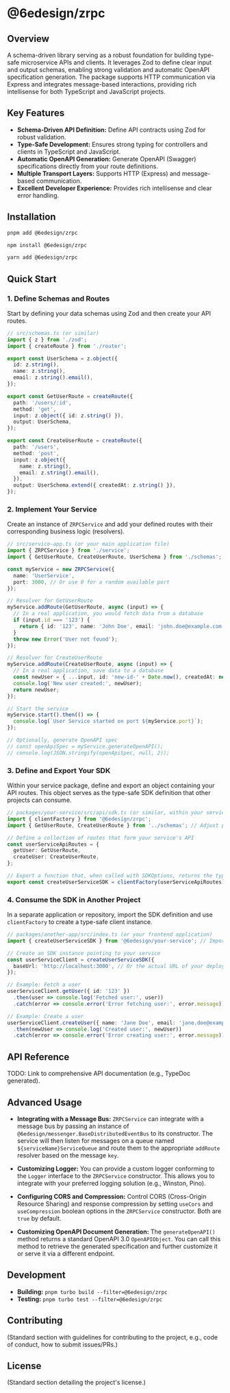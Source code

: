 # @6edesign/zrpc

<!-- Badges: Version, Build Status, npm, etc. -->

## Overview

A schema-driven library serving as a robust foundation for building type-safe microservice APIs and clients. It leverages Zod to define clear input and output schemas, enabling strong validation and automatic OpenAPI specification generation. The package supports HTTP communication via Express and integrates message-based interactions, providing rich intellisense for both TypeScript and JavaScript projects.

## Key Features

*   **Schema-Driven API Definition:** Define API contracts using Zod for robust validation.
*   **Type-Safe Development:** Ensures strong typing for controllers and clients in TypeScript and JavaScript.
*   **Automatic OpenAPI Generation:** Generate OpenAPI (Swagger) specifications directly from your route definitions.
*   **Multiple Transport Layers:** Supports HTTP (Express) and message-based communication.
*   **Excellent Developer Experience:** Provides rich intellisense and clear error handling.

## Installation

```bash
pnpm add @6edesign/zrpc
```

```bash
npm install @6edesign/zrpc
```

```bash
yarn add @6edesign/zrpc
```

## Quick Start

### 1. Define Schemas and Routes

Start by defining your data schemas using Zod and then create your API routes.

```typescript
// src/schemas.ts (or similar)
import { z } from './zod';
import { createRoute } from './router';

export const UserSchema = z.object({
  id: z.string(),
  name: z.string(),
  email: z.string().email(),
});

export const GetUserRoute = createRoute({
  path: '/users/:id',
  method: 'get',
  input: z.object({ id: z.string() }),
  output: UserSchema,
});

export const CreateUserRoute = createRoute({
  path: '/users',
  method: 'post',
  input: z.object({
    name: z.string(),
    email: z.string().email(),
  }),
  output: UserSchema.extend({ createdAt: z.string() }),
});
```

### 2. Implement Your Service

Create an instance of `ZRPCService` and add your defined routes with their corresponding business logic (resolvers).

```typescript
// src/service-app.ts (or your main application file)
import { ZRPCService } from './service';
import { GetUserRoute, CreateUserRoute, UserSchema } from './schemas'; // Adjust path

const myService = new ZRPCService({
  name: 'UserService',
  port: 3000, // Or use 0 for a random available port
});

// Resolver for GetUserRoute
myService.addRoute(GetUserRoute, async (input) => {
  // In a real application, you would fetch data from a database
  if (input.id === '123') {
    return { id: '123', name: 'John Doe', email: 'john.doe@example.com' };
  }
  throw new Error('User not found');
});

// Resolver for CreateUserRoute
myService.addRoute(CreateUserRoute, async (input) => {
  // In a real application, save data to a database
  const newUser = { ...input, id: 'new-id-' + Date.now(), createdAt: new Date().toISOString() };
  console.log('New user created:', newUser);
  return newUser;
});

// Start the service
myService.start().then(() => {
  console.log(`User Service started on port ${myService.port}`);
});

// Optionally, generate OpenAPI spec
// const openApiSpec = myService.generateOpenAPI();
// console.log(JSON.stringify(openApiSpec, null, 2));
```

### 3. Define and Export Your SDK

Within your service package, define and export an object containing your API routes. This object serves as the type-safe SDK definition that other projects can consume.

```typescript
// packages/your-service/src/api/sdk.ts (or similar, within your service package)
import { clientFactory } from '@6edesign/zrpc';
import { GetUserRoute, CreateUserRoute } from '../schemas'; // Adjust path to your route definitions

// Define a collection of routes that form your service's API
const userServiceApiRoutes = {
  getUser: GetUserRoute,
  createUser: CreateUserRoute,
};

// Export a function that, when called with SDKOptions, returns the type-safe client
export const createUserServiceSDK = clientFactory(userServiceApiRoutes);
```

### 4. Consume the SDK in Another Project

In a separate application or repository, import the SDK definition and use `clientFactory` to create a type-safe client instance.

```typescript
// packages/another-app/src/index.ts (or your frontend application)
import { createUserServiceSDK } from '@6edesign/your-service'; // Import the SDK creation function from your service package

// Create an SDK instance pointing to your service
const userServiceClient = createUserServiceSDK({
  baseUrl: 'http://localhost:3000', // Or the actual URL of your deployed service
});

// Example: Fetch a user
userServiceClient.getUser({ id: '123' })
  .then(user => console.log('Fetched user:', user))
  .catch(error => console.error('Error fetching user:', error.message));

// Example: Create a user
userServiceClient.createUser({ name: 'Jane Doe', email: 'jane.doe@example.com' })
  .then(newUser => console.log('Created user:', newUser))
  .catch(error => console.error('Error creating user:', error.message));
```

## API Reference

TODO: Link to comprehensive API documentation (e.g., TypeDoc generated).

## Advanced Usage

*   **Integrating with a Message Bus:**
    `ZRPCService` can integrate with a message bus by passing an instance of `@6edesign/messenger.BaseDistributedEventBus` to its constructor. The service will then listen for messages on a queue named `${serviceName}ServiceQueue` and route them to the appropriate `addRoute` resolver based on the message `key`.

*   **Customizing Logger:**
    You can provide a custom logger conforming to the `Logger` interface to the `ZRPCService` constructor. This allows you to integrate with your preferred logging solution (e.g., Winston, Pino).

*   **Configuring CORS and Compression:**
    Control CORS (Cross-Origin Resource Sharing) and response compression by setting `useCors` and `useCompression` boolean options in the `ZRPCService` constructor. Both are `true` by default.

*   **Customizing OpenAPI Document Generation:**
    The `generateOpenAPI()` method returns a standard OpenAPI 3.0 `OpenAPIObject`. You can call this method to retrieve the generated specification and further customize it or serve it via a different endpoint.

## Development

*   **Building:** `pnpm turbo build --filter=@6edesign/zrpc`
*   **Testing:** `pnpm turbo test --filter=@6edesign/zrpc`

## Contributing

(Standard section with guidelines for contributing to the project, e.g., code of conduct, how to submit issues/PRs.)

## License

(Standard section detailing the project's license.)